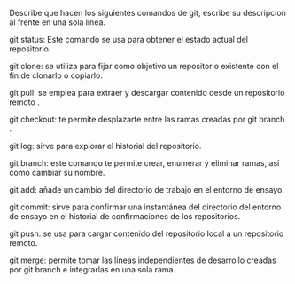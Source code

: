 Describe que hacen los siguientes comandos de git, escribe su descripcion al frente en una sola linea.

git status: Este comando se usa para obtener el estado actual del repositorio.

git clone: se utiliza para fijar como objetivo un repositorio existente con el fin de clonarlo o copiarlo.

git pull: se emplea para extraer y descargar contenido desde un repositorio remoto .

git checkout:  te permite desplazarte entre las ramas creadas por git branch .

git log: sirve para explorar el historial del repositorio.

git branch: este comando te permite crear, enumerar y eliminar ramas, así como cambiar su nombre.

git add: añade un cambio del directorio de trabajo en el entorno de ensayo.

git commit: sirve para confirmar una instantánea del directorio del entorno de ensayo en el historial de confirmaciones de los repositorios.

git push:  se usa para cargar contenido del repositorio local a un repositorio remoto.

git merge: permite tomar las líneas independientes de desarrollo creadas por git branch e integrarlas en una sola rama.
